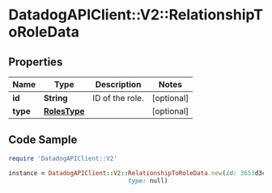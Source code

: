 # DatadogAPIClient::V2::RelationshipToRoleData

## Properties

Name | Type | Description | Notes
------------ | ------------- | ------------- | -------------
**id** | **String** | ID of the role. | [optional] 
**type** | [**RolesType**](RolesType.md) |  | [optional] 

## Code Sample

```ruby
require 'DatadogAPIClient::V2'

instance = DatadogAPIClient::V2::RelationshipToRoleData.new(id: 3653d3c6-0c75-11ea-ad28-fb5701eabc7d,
                                 type: null)
```


